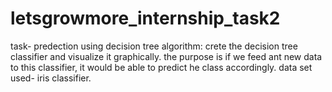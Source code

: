 # letsgrowmore_internship_task2
task- predection using decision tree algorithm: crete the decision tree classifier and visualize it graphically.
the purpose is if we feed ant new data to this classifier, it would be able to predict he class accordingly.
data set used- iris classifier.
